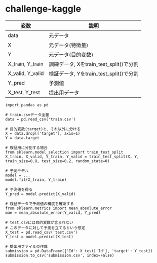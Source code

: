 # challenge-kaggle

|変数|説明|
|---|---|
| data | 元データ |
| X | 元データ(特徴量) |
| Y | 元データ(目的変数) |
| X_train, Y_train | 訓練データ, Xをtrain_test_split()で分割 |
| X_valid, Y_valid | 検証データ, Yをtrain_test_split()で分割 |
| Y_pred | 予測値 |
| X_test, Y_test | 提出用データ |
```
import pandas as pd

# train.csvデータ全量
data = pd.read_csv('train.csv')

# 目的変数(target)と、それ以外に分ける
X = data.drop(['target'], axis=1)
Y = data.target

# 検証用に分割する場合
from sklearn.model_selection import train_test_split
X_train, X_valid, Y_train, Y_valid = train_test_split(X, Y, train_size=0.8, test_size=0.2, random_state=0)

# 予測モデル
model = ...
model.fit(X_train, Y_train)

# 予測値を得る
Y_pred = model.predict(X_valid)

# 検証データで予測値の精度を確認する
from sklearn.metrics import mean_absolute_error
mae = mean_absolute_error(Y_valid, Y_pred)

# test.csvには目的変数が含まれない
# このデータに対して予測を立てるという想定
X_test = pd.read_csv('test.csv')
Y_test = model.predict(X_test)

# 提出用ファイルの作成
submission = pd.DataFrame({'Id': X_test['Id'], 'target': Y_test})
submission.to_csv('submission.csv', index=False)
```
